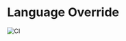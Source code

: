 # Language Override

![CI](https://github.com/code-schreiber/LanguageOverride/workflows/CI/badge.svg)
